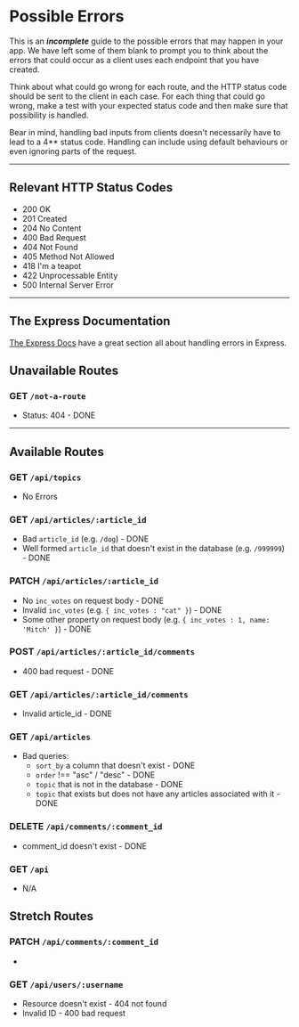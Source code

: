 # Possible Errors

This is an _**incomplete**_ guide to the possible errors that may happen in your app. We have left some of them blank to prompt you to think about the errors that could occur as a client uses each endpoint that you have created.

Think about what could go wrong for each route, and the HTTP status code should be sent to the client in each case.
For each thing that could go wrong, make a test with your expected status code and then make sure that possibility is handled.

Bear in mind, handling bad inputs from clients doesn't necessarily have to lead to a 4\*\* status code. Handling can include using default behaviours or even ignoring parts of the request.

---

## Relevant HTTP Status Codes

- 200 OK
- 201 Created
- 204 No Content
- 400 Bad Request
- 404 Not Found
- 405 Method Not Allowed
- 418 I'm a teapot
- 422 Unprocessable Entity
- 500 Internal Server Error

---

## The Express Documentation

[The Express Docs](https://expressjs.com/en/guide/error-handling.html) have a great section all about handling errors in Express.

## Unavailable Routes

### GET `/not-a-route`

 - Status: 404 - DONE

---

## Available Routes

### GET `/api/topics`

- No Errors

### GET `/api/articles/:article_id`

- Bad `article_id` (e.g. `/dog`) - DONE
- Well formed `article_id` that doesn't exist in the database (e.g. `/999999`) - DONE

### PATCH `/api/articles/:article_id`

- No `inc_votes` on request body - DONE
- Invalid `inc_votes` (e.g. `{ inc_votes : "cat" }`) - DONE
- Some other property on request body (e.g. `{ inc_votes : 1, name: 'Mitch' }`) - DONE

### POST `/api/articles/:article_id/comments`

- 400 bad request - DONE

### GET `/api/articles/:article_id/comments`

- Invalid article_id - DONE

### GET `/api/articles`

- Bad queries:
  - `sort_by` a column that doesn't exist - DONE
  - `order` !== "asc" / "desc" - DONE
  - `topic` that is not in the database - DONE
  - `topic` that exists but does not have any articles associated with it - DONE

### DELETE `/api/comments/:comment_id`

- comment_id doesn't exist - DONE

### GET `/api`

- N/A

## Stretch Routes

### PATCH `/api/comments/:comment_id`

-

### GET `/api/users/:username`

- Resource doesn't exist - 404 not found
- Invalid ID - 400 bad request
